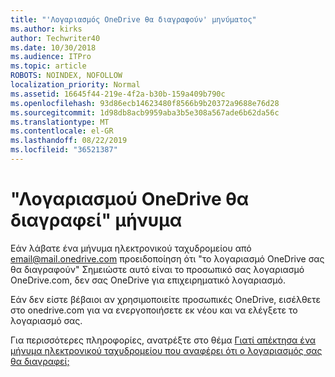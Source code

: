 ```yaml
---
title: "'Λογαριασμός OneDrive θα διαγραφούν' μηνύματος"
ms.author: kirks
author: Techwriter40
ms.date: 10/30/2018
ms.audience: ITPro
ms.topic: article
ROBOTS: NOINDEX, NOFOLLOW
localization_priority: Normal
ms.assetid: 16645f44-219e-4f2a-b30b-159a409b790c
ms.openlocfilehash: 93d86ecb14623480f8566b9b20372a9688e76d28
ms.sourcegitcommit: 1d98db8acb9959aba3b5e308a567ade6b62da56c
ms.translationtype: MT
ms.contentlocale: el-GR
ms.lasthandoff: 08/22/2019
ms.locfileid: "36521387"
---
```

# <a name="onedrive-account-will-be-deleted-message"></a>"Λογαριασμού OneDrive θα διαγραφεί" μήνυμα

Εάν λάβατε ένα μήνυμα ηλεκτρονικού ταχυδρομείου από email@mail.onedrive.com προειδοποίηση ότι "το λογαριασμό OneDrive σας θα διαγραφούν" Σημειώστε αυτό είναι το προσωπικό σας λογαριασμό OneDrive.com, δεν σας OneDrive για επιχειρηματικό λογαριασμό. 
  
Εάν δεν είστε βέβαιοι αν χρησιμοποιείτε προσωπικές OneDrive, εισέλθετε στο onedrive.com για να ενεργοποιήσετε εκ νέου και να ελέγξετε το λογαριασμό σας.
  
Για περισσότερες πληροφορίες, ανατρέξτε στο θέμα [Γιατί απέκτησα ένα μήνυμα ηλεκτρονικού ταχυδρομείου που αναφέρει ότι ο λογαριασμός σας θα διαγραφεί;](https://go.microsoft.com/fwlink/?linkid=2036151&amp;clcid=0x409)
  

